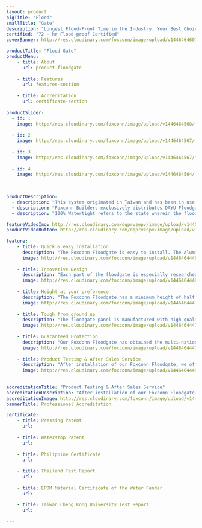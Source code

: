 ```yaml
---
layout: product
bigTitle: "Flood"
smallTitle: "Gate"
description: "Longest Flood-Proof Time in the Industry. Your Best Choice!"
certified: "72 - hr Flood-proof Certified"
coverBanner: http://res.cloudinary.com/foxconn/image/upload/v1446464607/floodgate/asset/cover.jpg

productTitle: "Flood Gate"
productMenu:
    - title: About
      url: product-floodgate
      
    - title: Features
      url: features-section
      
    - title: Accreditation
      url: certificate-section
      
productSlider:
  - id: 1
    image: http://res.cloudinary.com/foxconn/image/upload/v1446464568/floodgate/slider/image-1.jpg
    
  - id: 2
    image: http://res.cloudinary.com/foxconn/image/upload/v1446464567/floodgate/slider/image-2.jpg
    
  - id: 3
    image: http://res.cloudinary.com/foxconn/image/upload/v1446464567/floodgate/slider/image-3.jpg
    
  - id: 4
    image: http://res.cloudinary.com/foxconn/image/upload/v1446464564/floodgate/slider/image-4.jpg
    

    
productDescription:    
  - description: "This system originated in Taiwan and has been in use there for more than 20 years. Given the similarities of weather and flooding conditions in Taiwan and the Philippines, Foxconn Builders, Inc. has taken the initiative to make the product available to consumers and businesses in the Philippines."
  - description: "Foxconn Builders exclusively distributes DAYU Floodgate made with the finest and most durable material - the 6063-T5 Aluminum Alloy. Backed up by testing and certification, Foxconn Builders, Inc. guarantees that the DAYU Floodgate is *100% WATERTIGHT*."
  - description: "100% Watertight refers to the state wherein the floodgate had been installed properly and that all masonry work had been done perfectly"

featureVideoImg: http://res.cloudinary.com/dqprvzepv/image/upload/v1445012517/assets/ShutterCover.jpg
productVideoButton: http://res.cloudinary.com/dqprvzepv/image/upload/v1444994189/assets/play-button.png
                    
feature:
    - title: Quick & easy installation
      description: "The Foxconn Floodgate is easy to install. The Aluminum Alloy panels are relatively light so it will only take one person a few minutes to completely set up the floodgate in preparation for an incoming flood."
      image: http://res.cloudinary.com/foxconn/image/upload/v1446464448/floodgate/feature/quickandeasy.png
    
    - title: Innovative Design
      description: "Each part of the floodgate is especially researched and designed so that it may perform its function most efficiently. Hence, the Foxconn Floodgate is perfectly safe and durable to use even under circumstances where water impact from flooding is great."
      image: http://res.cloudinary.com/foxconn/image/upload/v1446464448/floodgate/feature/innovative.png
    
    - title: Height at your preference
      description: "The Foxconn Floodgate has a minimum height of half a meter (0.5m) and a maximum height of three meters (3.0m). With our patented multi-stage locking design, the floodgate can be installed in sections or installments according to flood level so as not to affect entrance and exit routes for both people and vehicles alike."
      image: http://res.cloudinary.com/foxconn/image/upload/v1446464447/floodgate/feature/heightpreferrence.png
    
    - title: Tough from ground up
      description: "The floodgate panel is manufactured with high quality 6063-T5 aluminum alloy. The thickness of waterproof panel is made so that it can sustain more impact strength from flood waters. The floodgate panels also use high quality rubber gaskets from Japan. Not only does this keep the floodgate 100% watertight, it also solves the problem of rubber degumming from soaking in flood water."
      image: http://res.cloudinary.com/foxconn/image/upload/v1446464447/floodgate/feature/tough.png
    
    - title: Guaranteed Protection
      description: "Our Foxconn Floodgate has obtained the multi-national patent. It was tested lasting 72 hours without leakage by National Chen kong University and Thai Science technical research institute and proved the product is 100% waterproof. 72 hours with no leakage is the highest recorded test data in the floodgate industry."
      image: http://res.cloudinary.com/foxconn/image/upload/v1446464447/floodgate/feature/guaranteed.png
    
    - title: Product Testing & After Sales Service
      description: "After installation of our Foxconn Floodgate, we offer product testing to all our floodgate clients for Quality Assurance. Futhermore, Foxconn Builders, Inc. offers manufacturer’s warranty for the floodgate and after sales service to all its clients to ensure 100% customer satisfaction."
      image: http://res.cloudinary.com/foxconn/image/upload/v1446464449/floodgate/feature/product-testing.png
 
      
accreditationTitle: "Product Testing & After Sales Service"
accreditationDescription: "After installation of our Foxconn Floodgate, we offer product testing to all our floodgate clients for Quality Assurance, Futhermore, Foxconn Builders, Inc. Offers manufacturer's warranty for the floodgate and after sales service to all its clients to ensure 100% customer satisfaction."
accreditationImage: http://res.cloudinary.com/foxconn/image/upload/v1446464449/floodgate/feature/product-testing.png
bannerTitle: Professional Accreditation

certificate:
    - title: Pressing Patent
      url:
      
    - title: Waterstop Patent
      url:
      
    - title: Philippine Certificate
      url:
      
    - title: Thailand Test Report
      url:
      
    - title: EPDM Material Certificate of the Water Fender
      url:
      
    - title: Taiwan Cheng Kong University Test Report
      url:       

---
```

